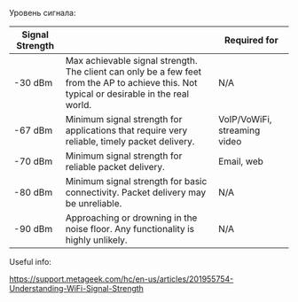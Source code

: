 

Уровень сигнала:

| Signal Strength |                                                                                                                                            | Required for                 |
|-----------------|--------------------------------------------------------------------------------------------------------------------------------------------|------------------------------|
| -30 dBm         | Max achievable signal strength. The client can only be a few feet from the AP to achieve this. Not typical or desirable in the real world. | N/A                          |
| -67 dBm         | Minimum signal strength for applications that require very reliable, timely packet delivery.                                               | VoIP/VoWiFi, streaming video |
| -70 dBm         | Minimum signal strength for reliable packet delivery.                                                                                      | Email, web                   |
| -80 dBm         | Minimum signal strength for basic connectivity. Packet delivery may be unreliable.                                                         | N/A                          |
| -90 dBm         | Approaching or drowning in the noise floor. Any functionality is highly unlikely.                                                          | N/A                          |

Useful info:

https://support.metageek.com/hc/en-us/articles/201955754-Understanding-WiFi-Signal-Strength
